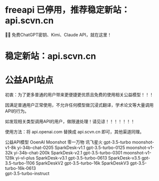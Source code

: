 # freeapi 已停用，推荐稳定新站：api.scvn.cn
🤱🏻 免费ChatGPT密钥、Kimi、Claude API，就在这里！

# 稳定新站：api.scvn.cn

# 公益API站点
初衷：为了更多普通的用户带来更便捷更优质且免费的使用相关公益模型！！！

因满足普通用户正常使用，不允许任何模型做沉浸式翻译，学术论文等大量调用API的行为。

如发现相关类型调用API的用户，做限速处理！请见谅！！！！！！！

使用方法：将 api.openai.com 替换成 api.scvn.cn 即可，其他渠道同理。



公益API模型
OoenAI	Moonshot	零一万物	讯飞星火
gpt-3.5-turbo      	moonshot-v1-8k	  yi-34b-chat-0205  	SparkDesk-v1.1
gpt-3.5-turbo-0125	moonshot-v1-32k	  yi-34b-chat-200k	  SparkDesk-v2.1
gpt-3.5-turbo-0301	moonshot-v1-128k	yi-vl-plus	        SparkDesk-v3.1
gpt-3.5-turbo-0613			                                                   SparkDesk-v3.5
gpt-3.5-turbo-1106		          	                                         SparkDeskV2
gpt-3.5-turbo-16k		            	                                          SparkDeskV3
gpt-3.5-turbo-16k-0613			
gpt-3.5-turbo-instruct			
